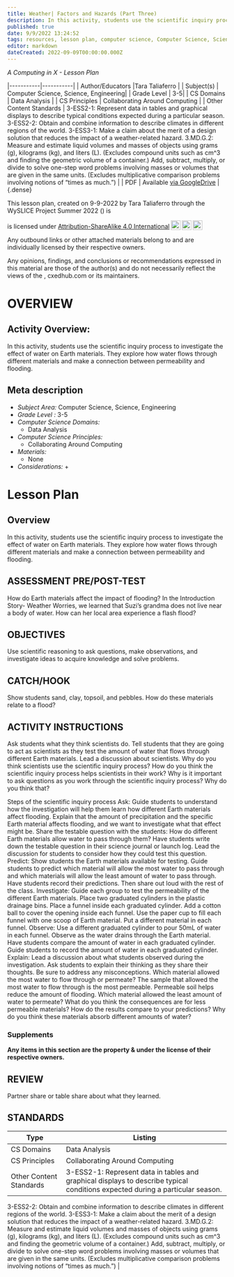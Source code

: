```yaml
---
title: Weather| Factors and Hazards (Part Three)
description: In this activity, students use the scientific inquiry process to investigate the effect of water on Earth materials. They explore how water flows through different materials and make a connection between permeability and flooding.
published: true
date: 9/9/2022 13:24:52
tags: resources, lesson plan, computer science, Computer Science, Science, Engineering 
editor: markdown
dateCreated: 2022-09-09T00:00:00.000Z
---
```

*A Computing in X - Lesson Plan*

|-----------|-----------|
| Author/Educators |Tara Taliaferro |
| Subject(s) | Computer Science, Science, Engineering|
| Grade Level | 3-5|
| CS Domains | Data Analysis |
| CS Principles | Collaborating Around Computing |
| Other Content Standards | 3-ESS2-1: Represent data in tables and graphical displays to describe typical conditions expected during a particular season.
3-ESS2-2: Obtain and combine information to describe climates in different regions of the world.
3-ESS3-1: Make a claim about the merit of a design solution that reduces the impact of a weather-related hazard.
3.MD.G.2: Measure and estimate liquid volumes and masses of objects using grams (g), kilograms (kg), and liters (L). (Excludes compound units such
as cm^3 and finding the geometric volume of a container.) Add, subtract, multiply, or divide to solve one-step word problems involving masses or
volumes that are given in the same units. (Excludes multiplicative comparison problems involving notions of “times as much.”) | 
| PDF | Available [via GoogleDrive]() |
{.dense}






This lesson plan, created on 9-9-2022 by Tara Taliaferro through the  WySLICE Project Summer 2022 () is  <p xmlns:cc="http://creativecommons.org/ns#" >  is licensed under <a href="http://creativecommons.org/licenses/by-sa/4.0/?ref=chooser-v1" target="_blank" rel="license noopener noreferrer" style="display:inline-block;">Attribution-ShareAlike 4.0 International<img style="height:22px!important;margin-left:3px;vertical-align:text-bottom;" src="https://mirrors.creativecommons.org/presskit/icons/cc.svg?ref=chooser-v1"><img style="height:22px!important;margin-left:3px;vertical-align:text-bottom;" src="https://mirrors.creativecommons.org/presskit/icons/by.svg?ref=chooser-v1"><img style="height:22px!important;margin-left:3px;vertical-align:text-bottom;" src="https://mirrors.creativecommons.org/presskit/icons/sa.svg?ref=chooser-v1"></a></p>


Any outbound links or other attached materials belong to and are individually licensed by their respective owners. 


Any opinions, findings, and conclusions or recommendations expressed in this material are those of the author(s) and do not necessarily reflect the views of the , cxedhub.com or its maintainers.


# OVERVIEW
## Activity Overview:  
In this activity, students use the scientific inquiry process to investigate the effect of water on Earth materials. They explore how water flows through different materials and make a connection between permeability and flooding.
## Meta description
+ *Subject Area:* Computer Science, Science, Engineering 
+ *Grade Level :* 3-5 
+ *Computer Science Domains:*
   + Data Analysis
+ *Computer Science Principles:*
   + Collaborating Around Computing
+ *Materials:* 
   + None
+ *Considerations:*
   + 


# Lesson Plan
## Overview
In this activity, students use the scientific inquiry process to investigate the effect of water on Earth materials. They explore how water flows through different materials and make a connection between permeability and flooding.
## ASSESSMENT PRE/POST-TEST
How do Earth materials affect the impact of flooding?
In the Introduction Story- Weather Worries, we learned that Suzi’s grandma does not live near a body of water. How can her local area experience a flash flood?
## OBJECTIVES
Use scientific reasoning to ask questions, make observations, and investigate ideas to acquire knowledge and solve problems.


## CATCH/HOOK
Show students sand, clay, topsoil, and pebbles. How do these materials relate to a flood?


## ACTIVITY INSTRUCTIONS
Ask students what they think scientists do. Tell students that they are going to act as scientists as they test the amount of water that flows through different Earth materials.
Lead a discussion about scientists.
Why do you think scientists use the scientific inquiry process?
How do you think the scientific inquiry process helps scientists in their work?
Why is it important to ask questions as you work through the scientific inquiry process? Why do you think that? 


Steps of the scientific inquiry process
Ask:
Guide students to understand how the investigation will help them learn how different Earth materials affect flooding. Explain that the amount of precipitation and the specific Earth material affects flooding, and we want to investigate what that effect might be.
Share the testable question with the students:
How do different Earth materials allow water to pass through them?
Have students write down the testable question in their science journal or launch log.
Lead the discussion for students to consider how they could test this question.
Predict:
Show students the Earth materials available for testing. Guide students to predict which material will allow the most water to pass through and which materials will allow the least amount of water to pass through. Have students record their predictions. Then share out loud with the rest of the class.
Investigate:
Guide each group to test the permeability of the different Earth materials.
Place two graduated cylinders in the plastic drainage bins.
Place a funnel inside each graduated cylinder.
Add a cotton ball to cover the opening inside each funnel.
Use the paper cup to fill each funnel with one scoop of Earth material. Put a different material in each funnel.
Observe:
Use a different graduated cylinder to pour 50mL of water in each funnel.
Observe as the water drains through the Earth material.
Have students compare the amount of water in each graduated cylinder.
Guide students to record the amount of water in each graduated cylinder.
Explain:
Lead a discussion about what students observed during the investigation. Ask students to explain their thinking as they share their thoughts. Be sure to address any misconceptions.
                Which material allowed the most water to flow through or permeate? The sample that allowed the most water to flow through is the most permeable. Permeable soil helps reduce the amount of flooding.
                Which material allowed the least amount of water to permeate? What do you think the consequences are for less permeable materials?
                How do the results compare to your predictions?
                Why do you think these materials absorb different amounts of water?


### Supplements
**Any items in this section are the property & under the license of their respective owners.**






## REVIEW
Partner share or table share about what they learned.
## STANDARDS        
| Type | Listing | 
|-----------|-----------|
| CS Domains  | Data Analysis|
| CS Principles   | Collaborating Around Computing|
| Other Content Standards | 3-ESS2-1: Represent data in tables and graphical displays to describe typical conditions expected during a particular season.
3-ESS2-2: Obtain and combine information to describe climates in different regions of the world.
3-ESS3-1: Make a claim about the merit of a design solution that reduces the impact of a weather-related hazard.
3.MD.G.2: Measure and estimate liquid volumes and masses of objects using grams (g), kilograms (kg), and liters (L). (Excludes compound units such
as cm^3 and finding the geometric volume of a container.) Add, subtract, multiply, or divide to solve one-step word problems involving masses or
volumes that are given in the same units. (Excludes multiplicative comparison problems involving notions of “times as much.”)  |